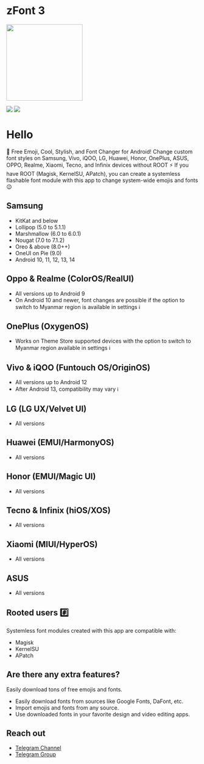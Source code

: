 # zFont 3

<img src="https://play-lh.googleusercontent.com/bAqDXiUoIxz6LxtbGI8FNbF7x57dgMW8e17lo4SbPtcOwZib4NOR_Jeln5v8OtRPT3U=w480-h960-rw" width="200" height="200" />

[![](https://img.shields.io/badge/zFont%203-v3.7.2-02C854?style=for-the-badge&logo=android)](https://play.google.com/store/apps/details?id=com.htetznaing.zfont2)
[![](https://img.shields.io/badge/Downloads-50M%2B-02C854?style=for-the-badge&logo=googleplay)](https://play.google.com/store/apps/details?id=com.htetznaing.zfont2)

# Hello
💜 Free Emoji, Cool, Stylish, and Font Changer for Android! Change custom font styles on Samsung, Vivo, iQOO, LG, Huawei, Honor, OnePlus, ASUS, OPPO, Realme, Xiaomi, Tecno, and Infinix devices without ROOT ⚡ If you have ROOT (Magisk, KernelSU, APatch), you can create a systemless flashable font module with this app to change system-wide emojis and fonts 😉

## Samsung
- KitKat and below
- Lollipop (5.0 to 5.1.1)
- Marshmallow (6.0 to 6.0.1)
- Nougat (7.0 to 7.1.2)
- Oreo & above (8.0++)
- OneUI on Pie (9.0)
- Android 10, 11, 12, 13, 14

## Oppo & Realme (ColorOS/RealUI)

- All versions up to Android 9
- On Android 10 and newer, font changes are possible if the option to switch to Myanmar region is available in settings ℹ️

## OnePlus (OxygenOS)
- Works on Theme Store supported devices with the option to switch to Myanmar region available in settings ℹ️ 

## Vivo & iQOO (Funtouch OS/OriginOS)

- All versions up to Android 12
- After Android 13, compatibility may vary ℹ️

## LG (LG UX/Velvet UI)
- All versions

## Huawei (EMUI/HarmonyOS)
- All versions

## Honor (EMUI/Magic UI)
- All versions

## Tecno & Infinix (hiOS/XOS)
- All versions

## Xiaomi (MIUI/HyperOS)
- All versions

## ASUS
- All versions

## Rooted users #️⃣
Systemless font modules created with this app are compatible with:
- Magisk
- KernelSU
- APatch

## Are there any extra features?

 Easily download tons of free emojis and fonts.
- Easily download fonts from sources like Google Fonts, DaFont, etc.
- Import emojis and fonts from any source.
- Use downloaded fonts in your favorite design and video editing apps.

## Reach out
- [Telegram Channel](https://t.me/zFontApp)
- [Telegram Group](https://t.me/zFontUserGroup)
